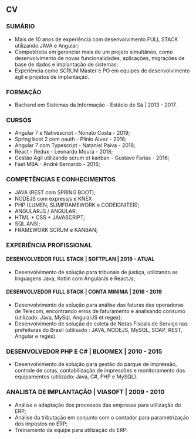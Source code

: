 ## CV

### SUMÁRIO
- Mais de 10 anos de experiência com desenvolvimento FULL STACK utilizando JAVA e Angular;
- Competência em gerenciar mais de um projeto simultâneo, como desenvolvimento de novas funcionalidades,
aplicações, migrações de base de dados e implantação de sistemas;
- Experiência como SCRUM Master e PO em equipes de desenvolvimento ágil e projetos de implantação.

### FORMAÇÃO

- Bacharel em Sistemas da Informação - Estácio de Sá | 2013 - 2017.

### CURSOS
- Angular 7 e Nativescript - Nonato Costa - 2019;
- Spring boot 2 com oauth - Plinio Alvez - 2018;
- Angular 7 com Typescript - Nataniel Paiva - 2018;
- React - Redux - Leonardo Moura - 2018;
- Gestão Agil utilizando scrum et kanban - Gustavo Farias - 2016;
- Fast MBA - André Bernardo - 2016;

### COMPETÊNCIAS E CONHECIMENTOS
- JAVA (REST com SPRING BOOT);
- NODEJS com expressjs e KNEX
- PHP (LUMEN, SLIMFRAMEWORK e CODEIGNITER);
- ANGULARJS / ANGULAR;
- HTML + CSS + JAVASCRIPT;
- SQL ANSI;
- FRAMEWORK SCRUM e KANBAN;

### EXPERIÊNCIA PROFISSIONAL

#### DESENVOLVEDOR FULL STACK | SOFTPLAN | 2019 - ATUAL
- Desenvolvimento de solução para tribunais de justiça, utilizando as linguagens Java, Kotlin com AngularJs e ReactJs;

#### DESENVOLVEDOR FULL STACK | CONTA MINIMA | 2016 - 2019
- Desenvolvimento de solução para análise das faturas das operadoras de Telecom, encontrando erros de
faturamento e analisando consumo (utilizado: Java, MySql, AngularJS et regex);
- Desenvolvimento de solução de coleta de Notas Fiscais de Serviço nas prefeituras do Brasil (utilisado : JAVA,
NODEJS, MySQL, SOAP, REST, Angular e regex).

### DESENVOLVEDOR PHP E C# | BLOOMEX | 2010 - 2015
- Desenvolvimento de solução para gestão do parque de impressão, controle de cotas, contabilização de
impressões e monitoramento dos equipamentos (utilizado: Java, C#, PHP e MySQL).

### ANALISTA DE IMPLANTAÇÃO | VIASOFT | 2009 - 2010
- Análise e adaptação dos processos das empresas para utilização do ERP;
- Análise da tributação em conjunto com o contador para parametrização dos impostos no ERP;
- Treinamento da equipe para utilização do ERP.
